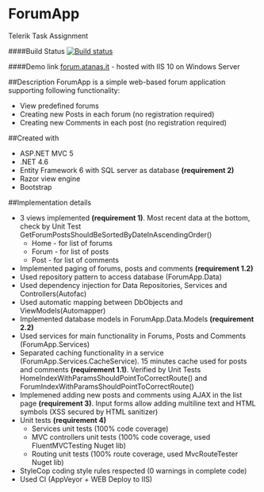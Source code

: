 # ForumApp
Telerik Task Assignment

####Build Status
[![Build status](https://ci.appveyor.com/api/projects/status/8dskbn908e27vevx?svg=true)](https://ci.appveyor.com/project/atanas-georgiev/forumapp)

####Demo link
[forum.atanas.it](forum.atanas.it) - hosted with IIS 10 on Windows Server

##Description
ForumApp is a simple web-based forum application supporting following functionality:
- View predefined forums
- Creating new Posts in each forum (no registration required)
- Creating new Comments in each post (no registration required)

##Created with
- ASP.NET MVC 5
- .NET 4.6
- Entity Framework 6 with SQL server as database **(requirement 2)**
- Razor view engine
- Bootstrap

##Implementation details
* 3 views implemented **(requirement 1)**. Most recent data at the bottom, check by Unit Test GetForumPostsShouldBeSortedByDateInAscendingOrder()
  * Home - for list of forums
  *  Forum - for list of posts
  * Post - for list of comments
* Implemented paging of forums, posts and comments **(requirement 1.2)**
* Used repository pattern to access database (ForumApp.Data)
* Used dependency injection for Data Repositories, Services and Controllers(Autofac)
* Used automatic mapping between DbObjects and ViewModels(Automapper)
* Implemented database models in ForumApp.Data.Models **(requirement 2.2)**
* Used services for main functionality in Forums, Posts and Comments (ForumApp.Services)
* Separated caching functionality in a service (ForumApp.Services.CacheService). 15 minutes cache used for posts and comments **(requirement 1.1)**. Verified by Unit Tests HomeIndexWithParamsShouldPointToCorrectRoute() and ForumIndexWithParamsShouldPointToCorrectRoute()
* Implemened adding new posts and comments using AJAX in the list page **(requirement 3)**. Input forms allow adding multiline text and HTML symbols (XSS secured by HTML sanitizer)
* Unit tests **(requirement 4)**
  * Services unit tests (100% code coverage)
  * MVC controllers unit tests (100% code coverage, used FluentMVCTesting Nuget lib)
  * Routing unit tests (100% route coverage, used MvcRouteTester Nuget lib)
* StyleCop coding style rules respected (0 warnings in complete code)
* Used CI (AppVeyor + WEB Deploy to IIS)



